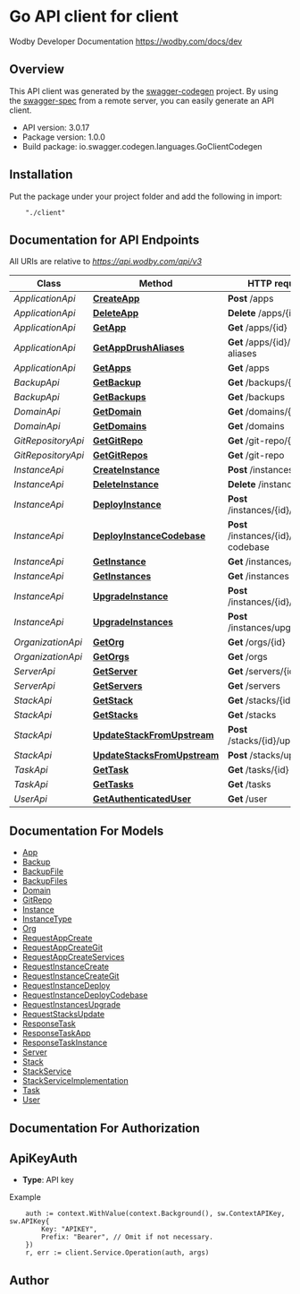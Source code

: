 # Go API client for client

Wodby Developer Documentation https://wodby.com/docs/dev

## Overview
This API client was generated by the [swagger-codegen](https://github.com/swagger-api/swagger-codegen) project.  By using the [swagger-spec](https://github.com/swagger-api/swagger-spec) from a remote server, you can easily generate an API client.

- API version: 3.0.17
- Package version: 1.0.0
- Build package: io.swagger.codegen.languages.GoClientCodegen

## Installation
Put the package under your project folder and add the following in import:
```
    "./client"
```

## Documentation for API Endpoints

All URIs are relative to *https://api.wodby.com/api/v3*

Class | Method | HTTP request | Description
------------ | ------------- | ------------- | -------------
*ApplicationApi* | [**CreateApp**](docs/ApplicationApi.md#createapp) | **Post** /apps | 
*ApplicationApi* | [**DeleteApp**](docs/ApplicationApi.md#deleteapp) | **Delete** /apps/{id} | 
*ApplicationApi* | [**GetApp**](docs/ApplicationApi.md#getapp) | **Get** /apps/{id} | 
*ApplicationApi* | [**GetAppDrushAliases**](docs/ApplicationApi.md#getappdrushaliases) | **Get** /apps/{id}/drush-aliases | 
*ApplicationApi* | [**GetApps**](docs/ApplicationApi.md#getapps) | **Get** /apps | 
*BackupApi* | [**GetBackup**](docs/BackupApi.md#getbackup) | **Get** /backups/{id} | 
*BackupApi* | [**GetBackups**](docs/BackupApi.md#getbackups) | **Get** /backups | 
*DomainApi* | [**GetDomain**](docs/DomainApi.md#getdomain) | **Get** /domains/{id} | 
*DomainApi* | [**GetDomains**](docs/DomainApi.md#getdomains) | **Get** /domains | 
*GitRepositoryApi* | [**GetGitRepo**](docs/GitRepositoryApi.md#getgitrepo) | **Get** /git-repo/{id} | 
*GitRepositoryApi* | [**GetGitRepos**](docs/GitRepositoryApi.md#getgitrepos) | **Get** /git-repo | 
*InstanceApi* | [**CreateInstance**](docs/InstanceApi.md#createinstance) | **Post** /instances | 
*InstanceApi* | [**DeleteInstance**](docs/InstanceApi.md#deleteinstance) | **Delete** /instances/{id} | 
*InstanceApi* | [**DeployInstance**](docs/InstanceApi.md#deployinstance) | **Post** /instances/{id}/deploy | 
*InstanceApi* | [**DeployInstanceCodebase**](docs/InstanceApi.md#deployinstancecodebase) | **Post** /instances/{id}/deploy-codebase | 
*InstanceApi* | [**GetInstance**](docs/InstanceApi.md#getinstance) | **Get** /instances/{id} | 
*InstanceApi* | [**GetInstances**](docs/InstanceApi.md#getinstances) | **Get** /instances | 
*InstanceApi* | [**UpgradeInstance**](docs/InstanceApi.md#upgradeinstance) | **Post** /instances/{id}/upgrade | 
*InstanceApi* | [**UpgradeInstances**](docs/InstanceApi.md#upgradeinstances) | **Post** /instances/upgrade | 
*OrganizationApi* | [**GetOrg**](docs/OrganizationApi.md#getorg) | **Get** /orgs/{id} | 
*OrganizationApi* | [**GetOrgs**](docs/OrganizationApi.md#getorgs) | **Get** /orgs | 
*ServerApi* | [**GetServer**](docs/ServerApi.md#getserver) | **Get** /servers/{id} | 
*ServerApi* | [**GetServers**](docs/ServerApi.md#getservers) | **Get** /servers | 
*StackApi* | [**GetStack**](docs/StackApi.md#getstack) | **Get** /stacks/{id} | 
*StackApi* | [**GetStacks**](docs/StackApi.md#getstacks) | **Get** /stacks | 
*StackApi* | [**UpdateStackFromUpstream**](docs/StackApi.md#updatestackfromupstream) | **Post** /stacks/{id}/update | 
*StackApi* | [**UpdateStacksFromUpstream**](docs/StackApi.md#updatestacksfromupstream) | **Post** /stacks/update | 
*TaskApi* | [**GetTask**](docs/TaskApi.md#gettask) | **Get** /tasks/{id} | 
*TaskApi* | [**GetTasks**](docs/TaskApi.md#gettasks) | **Get** /tasks | 
*UserApi* | [**GetAuthenticatedUser**](docs/UserApi.md#getauthenticateduser) | **Get** /user | 


## Documentation For Models

 - [App](docs/App.md)
 - [Backup](docs/Backup.md)
 - [BackupFile](docs/BackupFile.md)
 - [BackupFiles](docs/BackupFiles.md)
 - [Domain](docs/Domain.md)
 - [GitRepo](docs/GitRepo.md)
 - [Instance](docs/Instance.md)
 - [InstanceType](docs/InstanceType.md)
 - [Org](docs/Org.md)
 - [RequestAppCreate](docs/RequestAppCreate.md)
 - [RequestAppCreateGit](docs/RequestAppCreateGit.md)
 - [RequestAppCreateServices](docs/RequestAppCreateServices.md)
 - [RequestInstanceCreate](docs/RequestInstanceCreate.md)
 - [RequestInstanceCreateGit](docs/RequestInstanceCreateGit.md)
 - [RequestInstanceDeploy](docs/RequestInstanceDeploy.md)
 - [RequestInstanceDeployCodebase](docs/RequestInstanceDeployCodebase.md)
 - [RequestInstancesUpgrade](docs/RequestInstancesUpgrade.md)
 - [RequestStacksUpdate](docs/RequestStacksUpdate.md)
 - [ResponseTask](docs/ResponseTask.md)
 - [ResponseTaskApp](docs/ResponseTaskApp.md)
 - [ResponseTaskInstance](docs/ResponseTaskInstance.md)
 - [Server](docs/Server.md)
 - [Stack](docs/Stack.md)
 - [StackService](docs/StackService.md)
 - [StackServiceImplementation](docs/StackServiceImplementation.md)
 - [Task](docs/Task.md)
 - [User](docs/User.md)


## Documentation For Authorization

## ApiKeyAuth
- **Type**: API key 

Example
```
	auth := context.WithValue(context.Background(), sw.ContextAPIKey, sw.APIKey{
		Key: "APIKEY",
		Prefix: "Bearer", // Omit if not necessary.
	})
    r, err := client.Service.Operation(auth, args)
```

## Author



